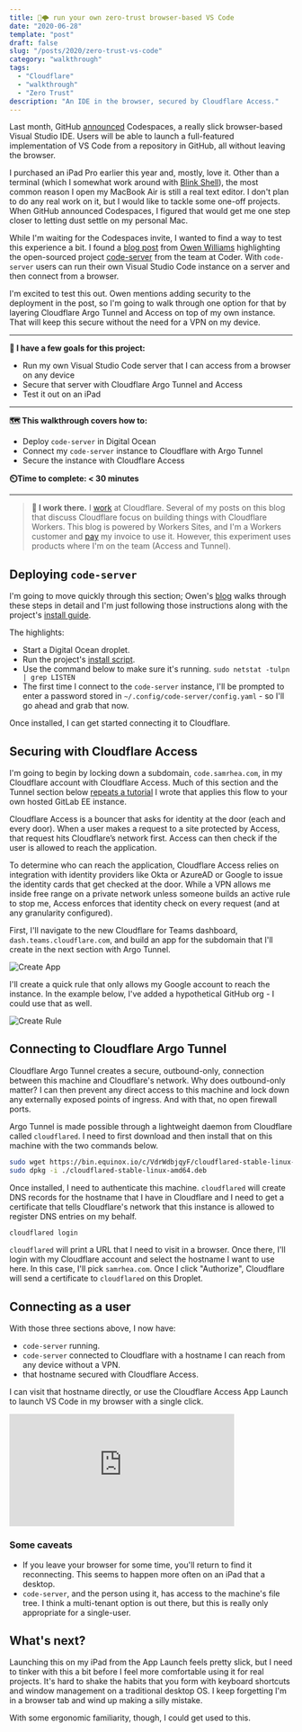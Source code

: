 ```yaml
---
title: 🔐🌩️ run your own zero-trust browser-based VS Code
date: "2020-06-28"
template: "post"
draft: false
slug: "/posts/2020/zero-trust-vs-code"
category: "walkthrough"
tags:
  - "Cloudflare"
  - "walkthrough"
  - "Zero Trust"
description: "An IDE in the browser, secured by Cloudflare Access."
---
```


Last month, GitHub [announced](https://github.blog/2020-05-06-new-from-satellite-2020-github-codespaces-github-discussions-securing-code-in-private-repositories-and-more/) Codespaces, a really slick browser-based Visual Studio IDE. Users will be able to launch a full-featured implementation of VS Code from a repository in GitHub, all without leaving the browser.

I purchased an iPad Pro earlier this year and, mostly, love it. Other than a terminal (which I somewhat work around with [Blink Shell](https://blink.sh)), the most common reason I open my MacBook Air is still a real text editor. I don't plan to do any real work on it, but I would like to tackle some one-off projects. When GitHub announced Codespaces, I figured that would get me one step closer to letting dust settle on my personal Mac.

While I'm waiting for the Codespaces invite, I wanted to find a way to test this experience a bit. I found a [blog post](https://medium.com/@ow/its-finally-possible-to-code-web-apps-on-an-ipad-pro-90ad9c1fb59a) from [Owen Williams](https://twitter.com/ow) highlighting the open-sourced project [code-server](https://github.com/cdr/code-server) from the team at Coder. With `code-server` users can run their own Visual Studio Code instance on a server and then connect from a browser.

I'm excited to test this out. Owen mentions adding security to the deployment in the post, so I'm going to walk through one option for that by layering Cloudflare Argo Tunnel and Access on top of my own instance. That will keep this secure without the need for a VPN on my device.

---

**🎯 I have a few goals for this project:**

* Run my own Visual Studio Code server that I can access from a browser on any device
* Secure that server with Cloudflare Argo Tunnel and Access
* Test it out on an iPad

---

**🗺️ This walkthrough covers how to:**

* Deploy `code-server` in Digital Ocean
* Connect my `code-server` instance to Cloudflare with Argo Tunnel
* Secure the instance with Cloudflare Access

**⏲️Time to complete: < 30 minutes**

---

> **👔 I work there.** I [work](https://www.linkedin.com/in/samrhea/) at Cloudflare. Several of my posts on this blog that discuss Cloudflare focus on building things with Cloudflare Workers. This blog is powered by Workers Sites, and I'm a Workers customer and [pay](https://twitter.com/LakeAustinBlvd/status/1200380340382191617) my invoice to use it. However, this experiment uses products where I'm on the team (Access and Tunnel).

## Deploying `code-server`

I'm going to move quickly through this section; Owen's [blog](https://medium.com/@ow/its-finally-possible-to-code-web-apps-on-an-ipad-pro-90ad9c1fb59a) walks through these steps in detail and I'm just following those instructions along with the project's [install guide](https://github.com/cdr/code-server).

The highlights:
* Start a Digital Ocean droplet.
* Run the project's [install script](https://github.com/cdr/code-server).
* Use the command below to make sure it's running.
`sudo netstat -tulpn | grep LISTEN`
* The first time I connect to the `code-server` instance, I'll be prompted to enter a password stored in `~/.config/code-server/config.yaml` - so I'll go ahead and grab that now.

Once installed, I can get started connecting it to Cloudflare.

## Securing with Cloudflare Access

I'm going to begin by locking down a subdomain, `code.samrhea.com`, in my Cloudflare account with Cloudflare Access. Much of this section and the Tunnel section below [repeats a tutorial](https://blog.samrhea.com/post/gitlab-auth/) I wrote that applies this flow to your own hosted GitLab EE instance.

Cloudflare Access is a bouncer that asks for identity at the door (each and every door). When a user makes a request to a site protected by Access, that request hits Cloudflare’s network first. Access can then check if the user is allowed to reach the application.

To determine who can reach the application, Cloudflare Access relies on integration with identity providers like Okta or AzureAD or Google to issue the identity cards that get checked at the door. While a VPN allows me inside free range on a private network unless someone builds an active rule to stop me, Access enforces that identity check on every request (and at any granularity configured).

First, I'll navigate to the new Cloudflare for Teams dashboard, `dash.teams.cloudflare.com`, and build an app for the subdomain that I'll create in the next section with Argo Tunnel.

![Create App](https://imagedelivery.net/BO71HffCLgVKrpfgjL7r7Q/627362a1-4c76-4dcb-6803-59bcebf96500/public)

I'll create a quick rule that only allows my Google account to reach the instance. In the example below, I've added a hypothetical GitHub org - I could use that as well.

![Create Rule](https://imagedelivery.net/BO71HffCLgVKrpfgjL7r7Q/6d49a279-1d79-4a02-ddaf-5d81fb4afb00/public)

## Connecting to Cloudflare Argo Tunnel

Cloudflare Argo Tunnel creates a secure, outbound-only, connection between this machine and Cloudflare's network. Why does outbound-only matter? I can then prevent any direct access to this machine and lock down any externally exposed points of ingress. And with that, no open firewall ports.

Argo Tunnel is made possible through a lightweight daemon from Cloudflare called `cloudflared`. I need to first download and then install that on this machine with the two commands below.

```sh
sudo wget https://bin.equinox.io/c/VdrWdbjqyF/cloudflared-stable-linux-amd64.deb
sudo dpkg -i ./cloudflared-stable-linux-amd64.deb
```

Once installed, I need to authenticate this machine. `cloudflared` will create DNS records for the hostname that I have in Cloudflare and I need to get a certificate that tells Cloudflare's network that this instance is allowed to register DNS entries on my behalf.

```bash
cloudflared login
```

`cloudflared` will print a URL that I need to visit in a browser. Once there, I'll login with my Cloudflare account and select the hostname I want to use here. In this case, I'll pick `samrhea.com`. Once I click "Authorize", Cloudflare will send a certificate to `cloudflared` on this Droplet.

## Connecting as a user

With those three sections above, I now have:
* `code-server` running.
* `code-server` connected to Cloudflare with a hostname I can reach from any device without a VPN.
* that hostname secured with Cloudflare Access.

I can visit that hostname directly, or use the Cloudflare Access App Launch to launch VS Code in my browser with a single click.

<iframe
  src="https://iframe.videodelivery.net/4cfa3ebd9ec4d59156fd620d19e959e5"
  style="border: none;"
  height="200"
  width="400"
  allow="accelerometer; gyroscope; autoplay; encrypted-media; picture-in-picture;"
  allowfullscreen="true"
></iframe>

### Some caveats

* If you leave your browser for some time, you'll return to find it reconnecting. This seems to happen more often on an iPad that a desktop.
* `code-server`, and the person using it, has access to the machine's file tree. I think a multi-tenant option is out there, but this is really only appropriate for a single-user.

## What's next?

Launching this on my iPad from the App Launch feels pretty slick, but I need to tinker with this a bit before I feel more comfortable using it for real projects. It's hard to shake the habits that you form with keyboard shortcuts and window management on a traditional desktop OS. I keep forgetting I'm in a browser tab and wind up making a silly mistake.

With some ergonomic familiarity, though, I could get used to this.
